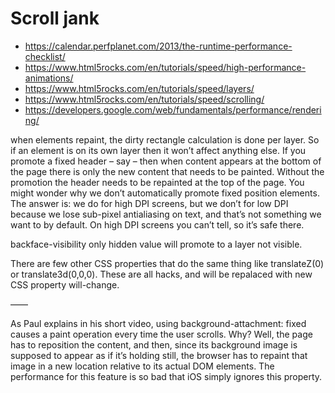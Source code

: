 # Scroll jank

* https://calendar.perfplanet.com/2013/the-runtime-performance-checklist/
* https://www.html5rocks.com/en/tutorials/speed/high-performance-animations/
* https://www.html5rocks.com/en/tutorials/speed/layers/
* https://www.html5rocks.com/en/tutorials/speed/scrolling/
* https://developers.google.com/web/fundamentals/performance/rendering/

when elements repaint, the dirty rectangle calculation is done per layer. So if an element is on its own layer then it won’t affect anything else. If you promote a fixed header – say – then when content appears at the bottom of the page there is only the new content that needs to be painted. Without the promotion the header needs to be repainted at the top of the page. You might wonder why we don’t automatically promote fixed position elements. The answer is: we do for high DPI screens, but we don’t for low DPI because we lose sub-pixel antialiasing on text, and that’s not something we want to by default. On high DPI screens you can’t tell, so it’s safe there.


backface-visibility
only hidden value will promote to a layer not visible.

There are few other CSS properties that do the same thing like translateZ(0) or translate3d(0,0,0). These are all hacks, and will be repalaced with new CSS property will-change.

——

As Paul explains in his short video, using background-attachment: fixed causes a paint operation every time the user scrolls. Why? Well, the page has to reposition the content, and then, since its background image is supposed to appear as if it’s holding still, the browser has to repaint that image in a new location relative to its actual DOM elements. The performance for this feature is so bad that iOS simply ignores this property.
